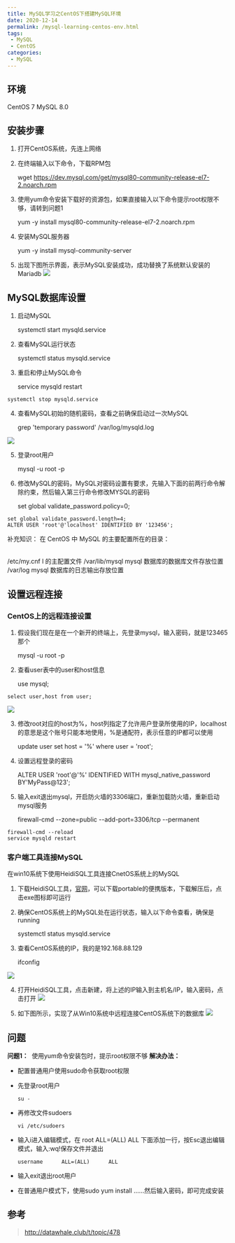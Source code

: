 ```yaml
---
title: MySQL学习之CentOS下搭建MySQL环境
date: 2020-12-14
permalink: /mysql-learning-centos-env.html
tags:
 - MySQL
 - CentOS 
categories:
 - MySQL
---
```




## 环境

CentOS 7 MySQL 8.0

## 安装步骤

  1. 打开CentOS系统，先连上网络

  2. 在终端输入以下命令，下载RPM包 
        
        wget https://dev.mysql.com/get/mysql80-community-release-el7-2.noarch.rpm


  3. 使用yum命令安装下载好的资源包，如果直接输入以下命令提示root权限不够，请转到问题1 
        
        yum -y install mysql80-community-release-el7-2.noarch.rpm


  4. 安装MySQL服务器 
        
        yum -y install mysql-community-server


  5. 出现下图所示界面，表示MySQL安装成功，成功替换了系统默认安装的Mariadb ![](https://my-imags.oss-cn-shanghai.aliyuncs.com/pic/20201214102551.png)

## MySQL数据库设置

  1. 启动MySQL 
        
        systemctl start  mysqld.service


  2. 查看MySQL运行状态 
        
        systemctl status mysqld.service


  3. 重启和停止MySQL命令 
        
        service mysqld restart

    systemctl stop mysqld.service 


  4. 查看MySQL初始的随机密码，查看之前确保启动过一次MySQL 
        
        grep 'temporary password' /var/log/mysqld.log


![](https://my-imags.oss-cn-shanghai.aliyuncs.com/pic/20201214103036.png)

  5. 登录root用户 
        
        mysql -u root -p


  6. 修改MySQL的密码，MySQL对密码设置有要求，先输入下面的前两行命令解除约束，然后输入第三行命令修改MYSQL的密码 
        
        set global validate_password.policy=0;

    set global validate_password.length=4; 
    ALTER USER 'root'@'localhost' IDENTIFIED BY '123456';


补充知识： 在 CentOS 中 MySQL 的主要配置所在的目录：


​    
    /etc/my.cnf         l 的主配置文件
    /var/lib/mysql      mysql 数据库的数据库文件存放位置
    /var/log mysql      数据库的日志输出存放位置


## 设置远程连接

### CentOS上的远程连接设置

  1. 假设我们现在是在一个新开的终端上，先登录mysql，输入密码，就是123465那个 
        
        mysql -u root -p


  2. 查看user表中的user和host信息 
        
        use mysql;

    select user,host from user;


![](https://my-imags.oss-cn-shanghai.aliyuncs.com/pic/20201214110232.png)

  3. 修改root对应的host为%，host列指定了允许用户登录所使用的IP，localhost的意思是这个账号只能本地使用，%是通配符，表示任意的IP都可以使用 
        
        update user set host = '%' where user = 'root';


  4. 设置远程登录的密码 
        
        ALTER USER 'root'@'%' IDENTIFIED WITH mysql_native_password BY'MyPass@123';


  5. 输入exit退出mysql，开启防火墙的3306端口，重新加载防火墙，重新启动mysql服务 
        
        firewall-cmd --zone=public --add-port=3306/tcp --permanent

    firewall-cmd --reload
    service mysqld restart


### 客户端工具连接MySQL

在win10系统下使用HeidiSQL工具连接CnetOS系统上的MySQL

  1. 下载HeidiSQL工具，[官网](https://www.heidisql.com/download.php)，可以下载portable的便携版本，下载解压后，点击exe图标即可运行

  2. 确保CentOS系统上的MySQL处在运行状态，输入以下命令查看，确保是running 
        
        systemctl status mysqld.service


  3. 查看CentOS系统的IP，我的是192.168.88.129 
        
        ifconfig


![](https://my-imags.oss-cn-shanghai.aliyuncs.com/pic/20201214112301.png)

  4. 打开HeidiSQL工具，点击新建，将上述的IP输入到主机名/IP，输入密码，点击打开 ![](https://my-imags.oss-cn-shanghai.aliyuncs.com/pic/20201214112416.png)

  5. 如下图所示，实现了从Win10系统中远程连接CentOS系统下的数据库 ![](https://my-imags.oss-cn-shanghai.aliyuncs.com/pic/20201214112528.png)

## 问题

**问题1：** ​ 使用yum命令安装包时，提示root权限不够 **解决办法：**

  * 配置普通用户使用sudo命令获取root权限

  * 先登录root用户 
    
        su -


  * 再修改文件sudoers 
    
        vi /etc/sudoers


  * 输入i进入编辑模式，在 root ALL=(ALL) ALL 下面添加一行，按Esc退出编辑模式，输入:wq!保存文件并退出 
    
        username      ALL=(ALL)      ALL


  * 输入exit退出root用户

  * 在普通用户模式下，使用sudo yum install ……然后输入密码，即可完成安装

## 参考

> http://datawhale.club/t/topic/478

